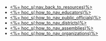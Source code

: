 - <a href="<%= resolve_url('/resources') %>"><%= hoc_s(:nav_back_to_resources)%></a>
- <a href="<%= resolve_url('/resources/how-to') %>"><%= hoc_s(:how_to_nav_educators)%></a>
- <a href="<%= resolve_url('/resources/how-to-public-officials') %>"><%= hoc_s(:how_to_nav_public_officials)%></a>
- <a href="<%= resolve_url('/resources/how-to-districts') %>"><%= hoc_s(:how_to_nav_districts)%></a>
- <a href="<%= resolve_url('/resources/how-to-events') %>"><%= hoc_s(:how_to_nav_assemblies)%></a>
- <a href="<%= resolve_url('/resources/how-to-organizations') %>"><%= hoc_s(:how_to_nav_organizations)%></a>

<!-- 
# Order should be educators, after school, parents, officials, districts, assemblies. Add in after school and parents
# when these pages are ready
- <a href="<%= resolve_url('/resources/how-to-after-school') %>"><%= hoc_s(:howto_nav_after_school)%></a>
- <a href="<%= resolve_url('/resources/how-to-parents') %>"><%= hoc_s(:howto_nav_parents)%></a> 
-->
